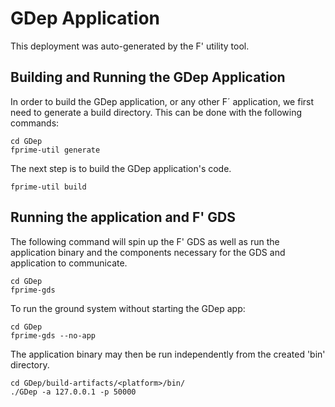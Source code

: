 # GDep Application

This deployment was auto-generated by the F' utility tool.

## Building and Running the GDep Application

In order to build the GDep application, or any other F´ application, we first need to generate a build directory. This can be done with the following commands:

```
cd GDep
fprime-util generate
```

The next step is to build the GDep application's code.
```
fprime-util build
```

## Running the application and F' GDS

The following command will spin up the F' GDS as well as run the application binary and the components necessary for the GDS and application to communicate.

```
cd GDep
fprime-gds
```

To run the ground system without starting the GDep app:
```
cd GDep
fprime-gds --no-app
```

The application binary may then be run independently from the created 'bin' directory.

```
cd GDep/build-artifacts/<platform>/bin/
./GDep -a 127.0.0.1 -p 50000
```

